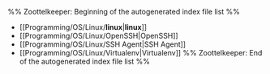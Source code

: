 %% Zoottelkeeper: Beginning of the autogenerated index file list  %%
-  [[Programming/OS/Linux/__linux__|__linux__]]
-  [[Programming/OS/Linux/OpenSSH|OpenSSH]]
-  [[Programming/OS/Linux/SSH Agent|SSH Agent]]
-  [[Programming/OS/Linux/Virtualenv|Virtualenv]]
%% Zoottelkeeper: End of the autogenerated index file list  %%
